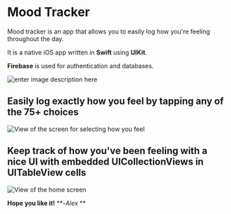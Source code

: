 # Mood Tracker

Mood tracker is an app that allows you to easily log how you're feeling throughout the day.

It is a native iOS app written in **Swift** using **UIKit**. 

**Firebase** is used for authentication and databases. 


![enter image description here](http://www.emcassi.com/apps/mood-tracker/screenshots/welcome.PNG)


Easily log exactly how you feel by tapping any of the 75+ choices
-
![View of the screen for selecting how you feel](http://www.emcassi.com/apps/mood-tracker/screenshots/moods.PNG)


Keep track of how you've been feeling with a nice UI with embedded UICollectionViews in UITableView cells
-
![View of the home screen](http://www.emcassi.com/apps/mood-tracker/screenshots/week.PNG)

**Hope you like it!**
**-*Alex* **
